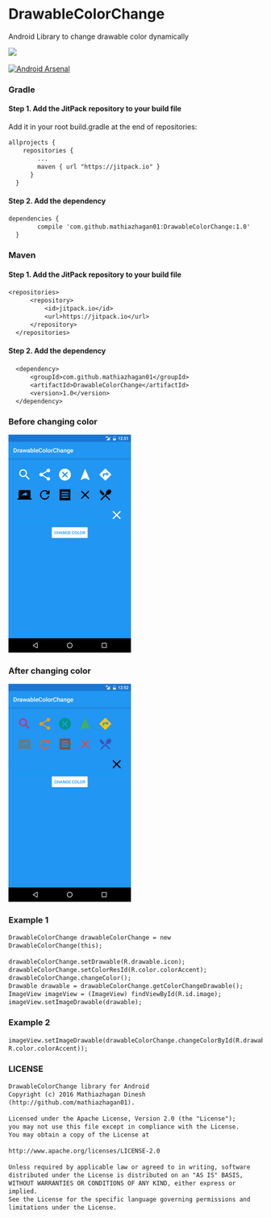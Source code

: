 # DrawableColorChange
Android Library to change drawable color dynamically

[![](https://jitpack.io/v/mathiazhagan01/DrawableColorChange.svg)](https://jitpack.io/#mathiazhagan01/DrawableColorChange)

[![Android Arsenal](https://img.shields.io/badge/Android%20Arsenal-DrawableColorChange-blue.svg?style=flat-square)](http://android-arsenal.com/details/3/4353)

### Gradle

#### Step 1. Add the JitPack repository to your build file
  Add it in your root build.gradle at the end of repositories:
    
    allprojects {
		repositories {
			...
			maven { url "https://jitpack.io" }
		  }
	  }
#### Step 2. Add the dependency
    
    dependencies {
	        compile 'com.github.mathiazhagan01:DrawableColorChange:1.0'
	  }
	  
### Maven

#### Step 1. Add the JitPack repository to your build file

    <repositories>
		  <repository>
		      <id>jitpack.io</id>
		      <url>https://jitpack.io</url>
		  </repository>
	  </repositories>
	  
#### Step 2. Add the dependency
	
	  <dependency>
	      <groupId>com.github.mathiazhagan01</groupId>
	      <artifactId>DrawableColorChange</artifactId>
	      <version>1.0</version>
	  </dependency>

### Before changing color

![Screenshot](./before.png)

### After changing color

![Screenshot](./after.png)

### Example 1
  
  	DrawableColorChange drawableColorChange = new DrawableColorChange(this);	
  
  	drawableColorChange.setDrawable(R.drawable.icon);
  	drawableColorChange.setColorResId(R.color.colorAccent);
  	drawableColorChange.changeColor();
  	Drawable drawable = drawableColorChange.getColorChangeDrawable();
  	ImageView imageView = (ImageView) findViewById(R.id.image);
  	imageView.setImageDrawable(drawable);
  
### Example 2
  
  	imageView.setImageDrawable(drawableColorChange.changeColorById(R.drawable.icon, R.color.colorAccent));
  	
### LICENSE

	DrawableColorChange library for Android
	Copyright (c) 2016 Mathiazhagan Dinesh (http://github.com/mathiazhagan01).

	Licensed under the Apache License, Version 2.0 (the "License");
	you may not use this file except in compliance with the License.
	You may obtain a copy of the License at

	http://www.apache.org/licenses/LICENSE-2.0

	Unless required by applicable law or agreed to in writing, software
	distributed under the License is distributed on an "AS IS" BASIS,
	WITHOUT WARRANTIES OR CONDITIONS OF ANY KIND, either express or implied.
	See the License for the specific language governing permissions and
	limitations under the License.
